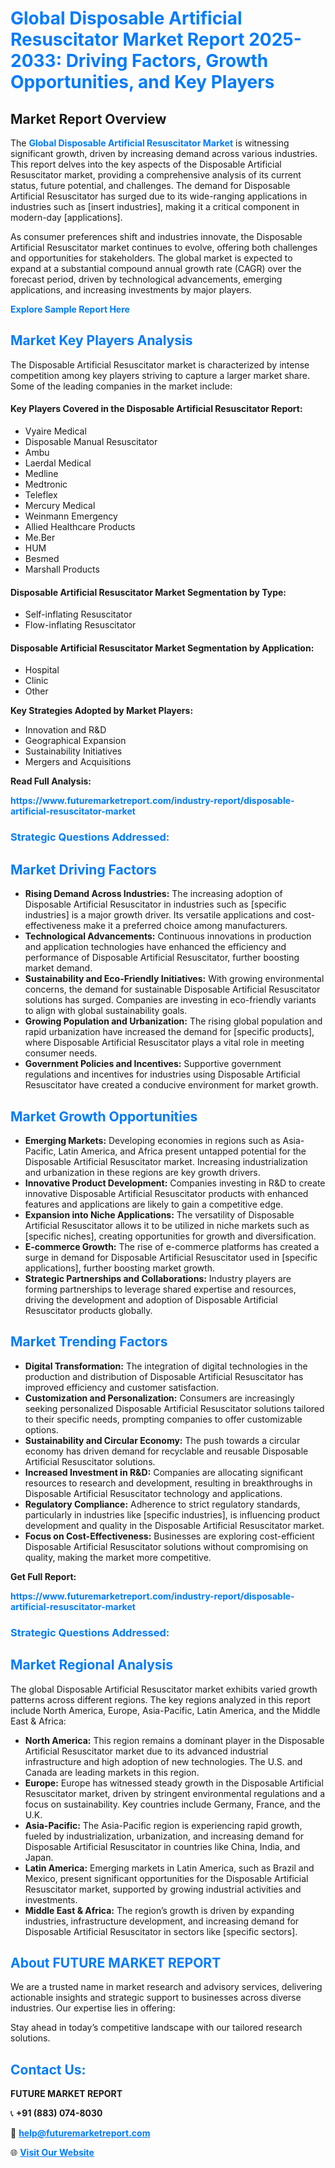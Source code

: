 <h1 style="color: #007BFF;">Global Disposable Artificial Resuscitator Market Report 2025-2033: Driving Factors, Growth Opportunities, and Key Players</h1>

<section id="overview">
<h2>Market Report Overview</h2>
<p>The <a href="https://www.futuremarketreport.com/industry-report/disposable-artificial-resuscitator-market" style="color: #007BFF; text-decoration: none;"><strong>Global Disposable Artificial Resuscitator Market</strong></a> is witnessing significant growth, driven by increasing demand across various industries. This report delves into the key aspects of the Disposable Artificial Resuscitator market, providing a comprehensive analysis of its current status, future potential, and challenges. The demand for Disposable Artificial Resuscitator has surged due to its wide-ranging applications in industries such as [insert industries], making it a critical component in modern-day [applications].</p>
<p>As consumer preferences shift and industries innovate, the Disposable Artificial Resuscitator market continues to evolve, offering both challenges and opportunities for stakeholders. The global market is expected to expand at a substantial compound annual growth rate (CAGR) over the forecast period, driven by technological advancements, emerging applications, and increasing investments by major players.</p>
</section>

<section id="overview">
<p><a href="https://www.futuremarketreport.com/request-sample/reportId=26078" style="color: #007BFF; text-decoration: none;"><strong>Explore Sample Report Here</strong></a></p>
</section>

<section id="key-players">
<h2 style="color: #007BFF;">Market Key Players Analysis</h2>
<p>The Disposable Artificial Resuscitator market is characterized by intense competition among key players striving to capture a larger market share. Some of the leading companies in the market include:</p>
<h4>Key Players Covered in the Disposable Artificial Resuscitator Report:</h4>
<ul><li>Vyaire Medical</li><li>Disposable Manual Resuscitator</li><li>Ambu</li><li>Laerdal Medical</li><li>Medline</li><li>Medtronic</li><li>Teleflex</li><li>Mercury Medical</li><li>Weinmann Emergency</li><li>Allied Healthcare Products</li><li>Me.Ber</li><li>HUM</li><li>Besmed</li><li>Marshall Products</li></ul>
<h4>Disposable Artificial Resuscitator Market Segmentation by Type:</h4>
<ul><li>Self-inflating Resuscitator</li><li>Flow-inflating Resuscitator</li></ul>

<h4>Disposable Artificial Resuscitator Market Segmentation by Application:</h4>
<ul><li>Hospital</li><li>Clinic</li><li>Other</li></ul>
<p><strong>Key Strategies Adopted by Market Players:</strong></p>
<ul>
<li>Innovation and R&D</li>
<li>Geographical Expansion</li>
<li>Sustainability Initiatives</li>
<li>Mergers and Acquisitions</li>
</ul>
</section>

<section>
<p><strong>Read Full Analysis: </strong></p><a href="https://www.futuremarketreport.com/industry-report/disposable-artificial-resuscitator-market" style="color: #007BFF; text-decoration: none;"><strong>https://www.futuremarketreport.com/industry-report/disposable-artificial-resuscitator-market</strong></a>
<h3 style="color: #007BFF;">Strategic Questions Addressed:</h3>
</section>

<section id="driving-factors">
<h2 style="color: #007BFF;">Market Driving Factors</h2>
<ul>
<li><strong>Rising Demand Across Industries:</strong> The increasing adoption of Disposable Artificial Resuscitator in industries such as [specific industries] is a major growth driver. Its versatile applications and cost-effectiveness make it a preferred choice among manufacturers.</li>
<li><strong>Technological Advancements:</strong> Continuous innovations in production and application technologies have enhanced the efficiency and performance of Disposable Artificial Resuscitator, further boosting market demand.</li>
<li><strong>Sustainability and Eco-Friendly Initiatives:</strong> With growing environmental concerns, the demand for sustainable Disposable Artificial Resuscitator solutions has surged. Companies are investing in eco-friendly variants to align with global sustainability goals.</li>
<li><strong>Growing Population and Urbanization:</strong> The rising global population and rapid urbanization have increased the demand for [specific products], where Disposable Artificial Resuscitator plays a vital role in meeting consumer needs.</li>
<li><strong>Government Policies and Incentives:</strong> Supportive government regulations and incentives for industries using Disposable Artificial Resuscitator have created a conducive environment for market growth.</li>
</ul>
</section>

<section id="growth-opportunities">
<h2 style="color: #007BFF;">Market Growth Opportunities</h2>
<ul>
<li><strong>Emerging Markets:</strong> Developing economies in regions such as Asia-Pacific, Latin America, and Africa present untapped potential for the Disposable Artificial Resuscitator market. Increasing industrialization and urbanization in these regions are key growth drivers.</li>
<li><strong>Innovative Product Development:</strong> Companies investing in R&D to create innovative Disposable Artificial Resuscitator products with enhanced features and applications are likely to gain a competitive edge.</li>
<li><strong>Expansion into Niche Applications:</strong> The versatility of Disposable Artificial Resuscitator allows it to be utilized in niche markets such as [specific niches], creating opportunities for growth and diversification.</li>
<li><strong>E-commerce Growth:</strong> The rise of e-commerce platforms has created a surge in demand for Disposable Artificial Resuscitator used in [specific applications], further boosting market growth.</li>
<li><strong>Strategic Partnerships and Collaborations:</strong> Industry players are forming partnerships to leverage shared expertise and resources, driving the development and adoption of Disposable Artificial Resuscitator products globally.</li>
</ul>
</section>

<section id="trending-factors">
<h2 style="color: #007BFF;">Market Trending Factors</h2>
<ul>
<li><strong>Digital Transformation:</strong> The integration of digital technologies in the production and distribution of Disposable Artificial Resuscitator has improved efficiency and customer satisfaction.</li>
<li><strong>Customization and Personalization:</strong> Consumers are increasingly seeking personalized Disposable Artificial Resuscitator solutions tailored to their specific needs, prompting companies to offer customizable options.</li>
<li><strong>Sustainability and Circular Economy:</strong> The push towards a circular economy has driven demand for recyclable and reusable Disposable Artificial Resuscitator solutions.</li>
<li><strong>Increased Investment in R&D:</strong> Companies are allocating significant resources to research and development, resulting in breakthroughs in Disposable Artificial Resuscitator technology and applications.</li>
<li><strong>Regulatory Compliance:</strong> Adherence to strict regulatory standards, particularly in industries like [specific industries], is influencing product development and quality in the Disposable Artificial Resuscitator market.</li>
<li><strong>Focus on Cost-Effectiveness:</strong> Businesses are exploring cost-efficient Disposable Artificial Resuscitator solutions without compromising on quality, making the market more competitive.</li>
</ul>
</section>

<section>
<p><strong>Get Full Report: </strong></p><a href="https://www.futuremarketreport.com/industry-report/disposable-artificial-resuscitator-market" style="color: #007BFF; text-decoration: none;"><strong>https://www.futuremarketreport.com/industry-report/disposable-artificial-resuscitator-market</strong></a>
<h3 style="color: #007BFF;">Strategic Questions Addressed:</h3>
</section>


<section id="regional-analysis">
<h2 style="color: #007BFF;">Market Regional Analysis</h2>
<p>The global Disposable Artificial Resuscitator market exhibits varied growth patterns across different regions. The key regions analyzed in this report include North America, Europe, Asia-Pacific, Latin America, and the Middle East & Africa:</p>
<ul>
<li><strong>North America:</strong> This region remains a dominant player in the Disposable Artificial Resuscitator market due to its advanced industrial infrastructure and high adoption of new technologies. The U.S. and Canada are leading markets in this region.</li>
<li><strong>Europe:</strong> Europe has witnessed steady growth in the Disposable Artificial Resuscitator market, driven by stringent environmental regulations and a focus on sustainability. Key countries include Germany, France, and the U.K.</li>
<li><strong>Asia-Pacific:</strong> The Asia-Pacific region is experiencing rapid growth, fueled by industrialization, urbanization, and increasing demand for Disposable Artificial Resuscitator in countries like China, India, and Japan.</li>
<li><strong>Latin America:</strong> Emerging markets in Latin America, such as Brazil and Mexico, present significant opportunities for the Disposable Artificial Resuscitator market, supported by growing industrial activities and investments.</li>
<li><strong>Middle East & Africa:</strong> The region’s growth is driven by expanding industries, infrastructure development, and increasing demand for Disposable Artificial Resuscitator in sectors like [specific sectors].</li>
</ul>
</section>

<footer>
<h2 style="color: #007BFF;">About FUTURE MARKET REPORT</h2>
<p>We are a trusted name in market research and advisory services, delivering actionable insights and strategic support to businesses across diverse industries. Our expertise lies in offering:</p>

<p>Stay ahead in today’s competitive landscape with our tailored research solutions.</p>

<h2 style="color: #007BFF;">Contact Us:</h2>
<p><strong>FUTURE MARKET REPORT</strong></p>
<p>📞 <strong>+91 (883) 074-8030</strong></p>
<p>📧 <strong><a href="mailto:help@futuremarketreport.com" style="color: #007BFF;">help@futuremarketreport.com</a></strong></p>
<p>🌐 <strong><a href="https://www.futuremarketreport.com/" style="color: #007BFF;">Visit Our Website</a></strong></p>
</footer>